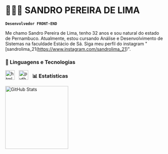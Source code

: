 # 👩🏻‍💻 SANDRO PEREIRA DE LIMA

**`Desenvolvedor FRONT-END`**

Me chamo Sandro Pereira de Lima, tenho 32 anos e sou natural do estado de Pernambuco. Atualmente, estou cursando Análise e Desenvolvimento de Sistemas  na faculdade Estácio de Sá. Siga  meu perfil do instagram  "[sandrolima_21(https://www.instagram.com/sandrolima_21)".


### 🤖 Linguagens e Tecnologias


<img 
    align="left" 
    alt="html-5"
    title="html-5" 
    width="30px" 
    style="padding-right: 10px;" 
    src="https://www.w3c.br/wp-content/uploads/2010/09/Prancheta-1.png"
    />
    <img 
    align="left" 
    alt="python"
    title="python" 
    width="30px" 
    style="padding-right: 10px;" 
    src="https://cdn.jsdelivr.net/gh/devicons/devicon@latest/icons/python/python-original.svg"
    />
    


### 📊 Estatísticas

<p>
  <img 
    align="left" 
    alt="GitHub Stats" 
    height="200" 
    style="padding-right: 10px;" 
    src="https://github-readme-stats.vercel.app/api?username=YOLEzn&show_icons=true&theme=tokyonight&include_all_commits=true&locale=pt-br" 
  />
